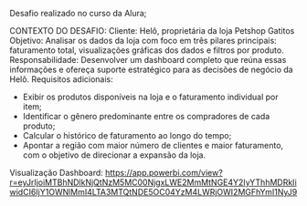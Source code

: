 Desafio realizado no curso da Alura;

CONTEXTO DO DESAFIO:
Cliente: Helô, proprietária da loja Petshop Gatitos
Objetivo: Analisar os dados da loja com foco em três pilares principais: faturamento total, visualizações gráficas dos dados e filtros por produto. 
Responsabilidade: Desenvolver um dashboard completo que reúna essas informações e ofereça suporte estratégico para as decisões de negócio da Helô.
Requisitos adicionais:
- Exibir os produtos disponíveis na loja e o faturamento individual por item; 
- Identificar o gênero predominante entre os compradores de cada produto; 
- Calcular o histórico de faturamento ao longo do tempo; 
- Apontar a região com maior número de clientes e maior faturamento, com o objetivo de direcionar a expansão da loja. 

Visualização Dashboard: https://app.powerbi.com/view?r=eyJrIjoiMTBhNDlkNjQtNzM5MC00NjgxLWE2MmMtNGE4Y2IyYThhMDRkIiwidCI6IjY1OWNlMmI4LTA3MTQtNDE5OC04YzM4LWRjOWI2MGFhYmI1NyJ9
